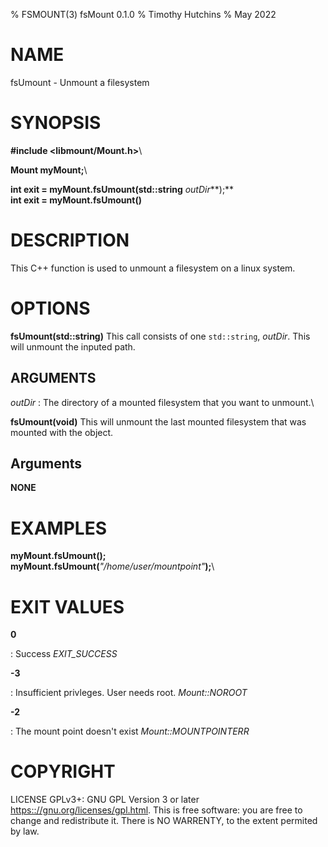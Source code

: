 % FSMOUNT(3) fsMount 0.1.0
% Timothy Hutchins
% May 2022

# NAME
fsUmount - Unmount a filesystem

# SYNOPSIS
**#include <libmount/Mount.h>**\

**Mount myMount;**\

**int exit = myMount.fsUmount(std::string** *outDir***);**\
**int exit = myMount.fsUmount()**

# DESCRIPTION
This C++ function is used to unmount a filesystem on a linux system.

# OPTIONS
**fsUmount(std::string)** This call consists of one `std::string`, *outDir*.
This will unmount the inputed path.

## ARGUMENTS

*outDir*
: The directory of a mounted filesystem that you want to unmount.\


**fsUmount(void)**
This will unmount the last mounted filesystem that was mounted with the object.

## Arguments

**NONE**

# EXAMPLES
**myMount.fsUmount();**\
**myMount.fsUmount(***"/home/user/mountpoint"***);**\

# EXIT VALUES
**0**

: Success *EXIT_SUCCESS*

**-3**

: Insufficient privleges. User needs root. *Mount::NOROOT*

**-2**

: The mount point doesn't exist *Mount::MOUNTPOINTERR*


# COPYRIGHT

LICENSE GPLv3+: GNU GPL Version 3 or later <https:://gnu.org/licenses/gpl.html>. This is free software: you are free to change and redistribute it. There is NO WARRENTY, to the extent permited by law.